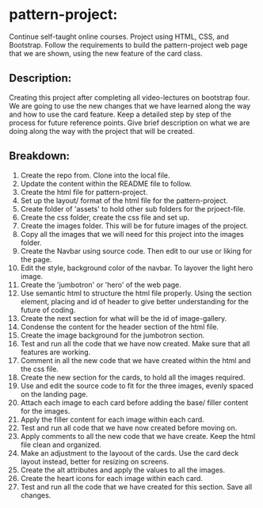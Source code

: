 # pattern-project:
Continue self-taught online courses. Project using HTML, CSS, and Bootstrap.
Follow the requirements to build the pattern-project web page that we are shown, using the new feature of the card class.

## Description:
Creating this project after completing all video-lectures on bootstrap four. We are going to use the new changes that we have learned along the way and how to use the card feature. Keep a detailed step by step of the process for future reference points. Give brief description on what we are doing along the way with the project that will be created. 

## Breakdown:

1. Create the repo from. Clone into the local file. 
2. Update the content within the README file to follow.
3. Create the html file for pattern-project.
4. Set up the layout/ format of the html file for the pattern-project.
5. Create folder of 'assets' to hold other sub folders for the prjoect-file.
6. Create the css folder, create the css file and set up.
7. Create the images folder. This will be for future images of the project.
8. Copy all the images that we will need for this project into the images folder.
9. Create the Navbar using source code. Then edit to our use or liking for the page.
10. Edit the style, background color of the navbar. To layover the light hero image.
11. Create the 'jumbotron' or 'hero' of the web page. 
12. Use semantic html to structure the html file properly. Using the section element, placing and id of header to give better understanding for the future of coding.
13. Create the next section for what will be the id of image-gallery.
14. Condense the content for the header section of the html file. 
15. Create the image background for the jumbotron section.
16. Test and run all the code that we have now created. Make sure that all features are working.
17. Comment in all the new code that we have created within the html and the css file.
18. Create the new section for the cards, to hold all the images required.
19. Use and edit the source code to fit for the three images, evenly spaced on the landing page.
20. Attach each image to each card before adding the base/ filler content for the images.
21. Apply the filler content for each image within each card.
22. Test and run all code that we have now created before moving on. 
23. Apply comments to all the new code that we have create. Keep the html file clean and organized.
24. Make an adjustment to the layoout of the cards. Use the card deck layout instead, better for resizing on screens.
25. Create the alt attributes and apply the values to all the images. 
26. Create the heart icons for each image within each card.
27. Test and run all the code that we have created for this section. Save all changes. 


